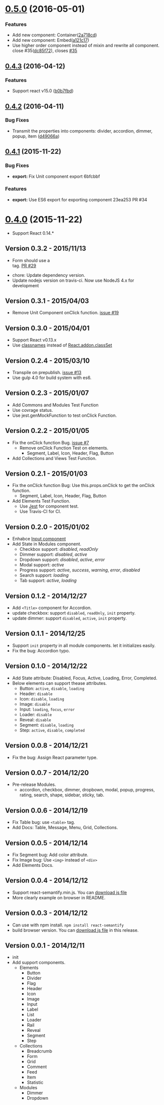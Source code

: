 <a name="0.5.0"></a>
# [0.5.0](https://github.com/jessy1092/react-semantify/compare/v0.4.3...v0.5.0) (2016-05-01)


### Features

* Add new component: Container([2a718cd](https://github.com/jessy1092/react-semantify/commit/2a718cd))
* Add new component: Embed([a121c17](https://github.com/jessy1092/react-semantify/commit/a121c17))
* Use higher order component instead of mixin and rewrite all component. close #35([dc85f72](https://github.com/jessy1092/react-semantify/commit/dc85f72)), closes [#35](https://github.com/jessy1092/react-semantify/issues/35)



<a name="0.4.3"></a>
## [0.4.3](https://github.com/jessy1092/react-semantify/compare/v0.4.2...v0.4.3) (2016-04-12)


### Features

* Support react v15.0 ([b0b7fbd](https://github.com/jessy1092/react-semantify/commit/b0b7fbd))



<a name="0.4.2"></a>
## [0.4.2](https://github.com/jessy1092/react-semantify/compare/v0.4.1...v0.4.2) (2016-04-11)


### Bug Fixes

* Transmit the properties into components: divider, accordion, dimmer, popup, item ([d49066a](https://github.com/jessy1092/react-semantify/commit/d49066a))



<a name="0.4.1"></a>
## [0.4.1](//compare/v0.4.0...v0.4.1) (2015-11-22)


### Bug Fixes

* **export:** Fix Unit component export 6bfcbbf

### Features

* **export:** Use ES6 export for exporting component 23ea253 PR #34



<a name="0.4.0"></a>
# [0.4.0](//compare/v0.3.2...v0.4.0) (2015-11-22)

- Support React 0.14.*


## Version 0.3.2 - 2015/11/13

- Form should use a <form> tag. [PR #29](https://github.com/jessy1092/react-semantify/pull/29)
- chore: Update dependency version.
- Update nodejs version on travis-ci. Now use NodeJS 4.x for development

## Version 0.3.1 - 2015/04/03

- Remove Unit Component onClick function. [issue #19](https://github.com/jessy1092/react-semantify/issues/19)

## Version 0.3.0 - 2015/04/01

- Support React v0.13.x
- Use [classnames](https://github.com/JedWatson/classnames) instead of [React.addon.classSet](http://facebook.github.io/react/docs/class-name-manipulation.html)

## Version 0.2.4 - 2015/03/10

- Transpile on prepublish. [issue #13](https://github.com/jessy1092/react-semantify/issues/13)
- Use gulp 4.0 for build system with es6.

## Version 0.2.3 - 2015/01/07

- Add Commons and Modules Test Function
- Use covrage status.
- Use jest.genMockFunction to test onClick Function.

## Version 0.2.2 - 2015/01/05

- Fix the onClick function Bug. [issue #7](https://github.com/jessy1092/react-semantify/issues/7)
  + Remove onClick Function Test on elements.
    - Segment, Label, Icon, Header, Flag, Button
- Add Collections and Views Test Function.

## Version 0.2.1 - 2015/01/03

- Fix the onClick function Bug: Use this.props.onClick to get the onClick function.
  + Segment, Label, Icon, Header, Flag, Button
- Add Elements Test Function.
  + Use [Jest](https://facebook.github.io/jest/) for component test.
  + Use Travis-CI for CI.

## Version 0.2.0 - 2015/01/02

- Enhabce [Input component](https://github.com/jessy1092/react-semantify/blob/master/docs/Elements.md#input)
- Add State in Modules component.
  + Checkbox support: *disabled*, *readOnly*
  + Dimmer support: *disabled*, *active*
  + Dropdown support: *disabled*, *active*, *error*
  + Modal support: *active*
  + Progress support: *active*, *success*, *warning*, *error*, *disabled*
  + Search support: *loading*
  + Tab support: *active*, *loading*

## Version 0.1.2 - 2014/12/27

- Add `<Title>` component for Accordion.
- update checkbox: support `disabled`, `readOnly`, `init` property.
- update dimmer: support `disabled`, `active`, `init` property.

## Version 0.1.1 - 2014/12/25

- Support `init` property in all module components. let it initializes easily.
- Fix the bug: Accordion typo.

## Version 0.1.0 - 2014/12/22

- Add State attribute: Disabled, Focus, Active, Loading, Error, Completed.
- Below elements can support thease attributes.
  + Button: `active`, `disable`, `loading`
  + Header: `disable`
  + Icon: `disable`, `loading`
  + Image: `disable`
  + Input: `loading`, `focus`, `error`
  + Loader: `disable`
  + Reveal: `disable`
  + Segment: `disable`, `loading`
  + Step: `active`, `disable`, `completed`

## Version 0.0.8 - 2014/12/21

- Fix the bug: Assign React parameter type.

## Version 0.0.7 - 2014/12/20

- Pre-release Modules.
  - accordion, checkbox, dimmer, dropbown, modal, popup, progress, rating, search, shape, sidebar, sticky, tab.

## Version 0.0.6 - 2014/12/19

- Fix Table bug: use `<table>` tag.
- Add Docs: Table, Message, Menu, Grid, Collections.

## Version 0.0.5 - 2014/12/14

- Fix Segment bug: Add color attribute.
- Fix Image bug: Use `<img>` instead of `<div>`
- Add Elements Docs.

## Version 0.0.4 - 2014/12/12

- Support react-semantify.min.js. You can [download js file](https://github.com/jessy1092/react-semantify/releases/)
- More clearly example on browser in README.

## Version 0.0.3 - 2014/12/12

- Can use with npm install. `npm install react-semantify`
- build browser version. You can [download js file](https://github.com/jessy1092/react-semantify/releases/download/v0.0.3/react-semantify.js) in this release.

## Version 0.0.1 - 2014/12/11

- init
- Add support components.
  + Elements
    - Button
    - Divider
    - Flag
    - Header
    - Icon
    - Image
    - Input
    - Label
    - List
    - Loader
    - Rail
    - Reveal
    - Segment
    - Step
  + Collections
    - Breadcrumb
    - Form
    - Grid
    - Comment
    - Feed
    - Item
    - Statistic
  + Modules
    - Dimmer
    - Dropdown
